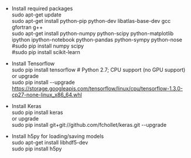 - Install required packages  
sudo apt-get update  
sudo apt-get install python-pip python-dev libatlas-base-dev gcc gfortran g++  
sudo apt-get install python-numpy python-scipy python-matplotlib ipython ipython-notebook python-pandas python-sympy python-nose  
#sudo pip install numpy scipy    
#sudo pip install scikit-learn  

- Install Tensorflow  
sudo pip install tensorflow      # Python 2.7; CPU support (no GPU support)  
or upgrade  
sudo pip install --upgrade https://storage.googleapis.com/tensorflow/linux/cpu/tensorflow-1.3.0-cp27-none-linux_x86_64.whl

- Install Keras  
sudo pip install keras  
or upgrade  
sudo pip install git+git://github.com/fchollet/keras.git --upgrade

- Install h5py for loading/saving models  
sudo apt-get install libhdf5-dev  
sudo pip install h5py
